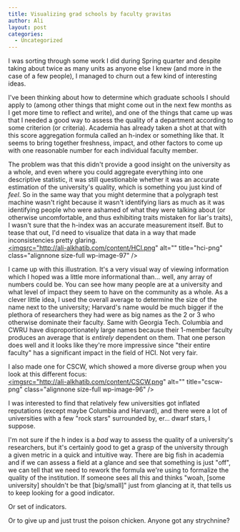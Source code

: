 ```yaml
---
title: Visualizing grad schools by faculty gravitas
author: Ali
layout: post
categories:
  - Uncategorized
---
```

I was sorting through some work I did during Spring quarter and despite taking about twice as many units as anyone else I knew (and more in the case of a few people), I managed to churn out a few kind of interesting ideas.

I've been thinking about how to determine which graduate schools I should apply to (among other things that might come out in the next few months as I get more time to reflect and write), and one of the things that came up was that I needed a good way to assess the quality of a department according to some criterion (or criteria). Academia has already taken a shot at that with this score aggregation formula called an h-index or something like that. It seems to bring together freshness, impact, and other factors to come up with one reasonable number for each individual faculty member.

The problem was that this didn't provide a good insight on the university as a whole, and even where you could aggregate everything into one descriptive statistic, it was still questionable whether it was an accurate estimation of the university's quality, which is something you just kind of *feel*. So in the same way that you might determine that a polygraph test machine wasn't right because it wasn't identifying liars as much as it was identifying people who were ashamed of what they were talking about (or otherwise uncomfortable, and thus exhibiting traits mistaken for liar's traits), I wasn't sure that the h-index was an accurate measurement itself. But to tease that out, I'd need to visualize that data in a way that made inconsistencies pretty glaring.  
<a href="http://ali-alkhatib.com/content/HCI.png" rel="attachment wp-att-97"><imgsrc="http://ali-alkhatib.com/content/HCI.png" alt="" title="hci-png" class="alignnone size-full wp-image-97" /></a>

I came up with this illustration. It's a very visual way of viewing information which I hoped was a little more informational than... well, any array of numbers could be. You can see how many people are at a university and what level of impact they seem to have on the community as a whole. As a clever little idea, I used the overall average to determine the size of the name next to the university; Harvard's name would be much bigger if the plethora of researchers they had were as big names as the 2 or 3 who otherwise dominate their faculty. Same with Georgia Tech. Columbia and CWRU have disproportionately large names because their 1-member faculty produces an average that is *entirely* dependent on them. That one person does well and it looks like they're more impressive since "their entire faculty" has a significant impact in the field of HCI. Not very fair.

I also made one for CSCW, which showed a more diverse group when you look at this different focus:  
<a href="http://ali-alkhatib.com/content/CSCW.png" rel="attachment wp-att-96"><imgsrc="http://ali-alkhatib.com/content/CSCW.png" alt="" title="cscw-png" class="alignnone size-full wp-image-96" /></a>

I was interested to find that relatively few universities got inflated reputations (except maybe Columbia and Harvard), and there were a lot of universities with a few "rock stars" surrounded by, er... dwarf stars, I suppose.

I'm not sure if the h index is a *bad* way to assess the quality of a university's researchers, but it's certainly good to get a grasp of the university through a given metric in a quick and intuitive way. There are big fish in academia and if we can assess a field at a glance and see that something is just "off", we can tell that we need to rework the formula we're using to formalize the quality of the institution. If someone sees all this and thinks "woah, [some university] shouldn't be that [big/small]" just from glancing at it, that tells us to keep looking for a good indicator.

Or set of indicators.

Or to give up and just trust the poison chicken. Anyone got any strychnine?
